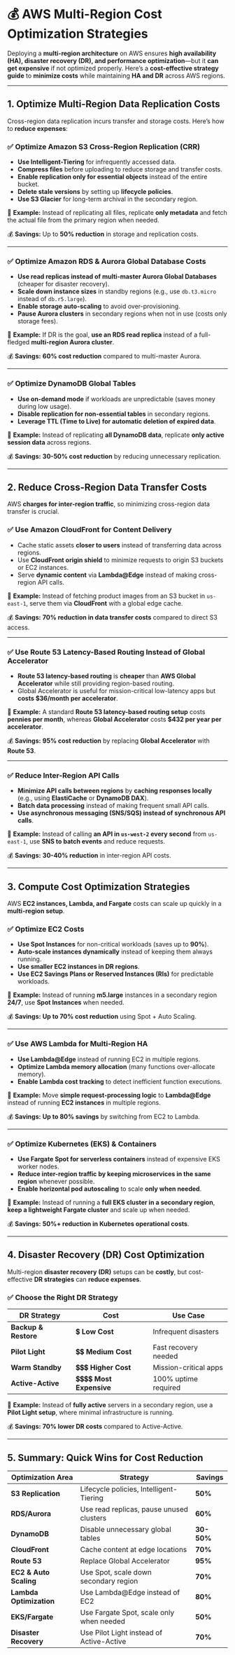 # **💰 AWS Multi-Region Cost Optimization Strategies**  

Deploying a **multi-region architecture** on AWS ensures **high availability (HA), disaster recovery (DR), and performance optimization**—but it **can get expensive** if not optimized properly. Here’s a **cost-effective strategy guide** to **minimize costs** while maintaining **HA and DR** across AWS regions.

---

## **1. Optimize Multi-Region Data Replication Costs**
Cross-region data replication incurs transfer and storage costs. Here’s how to **reduce expenses**:

### **✅ Optimize Amazon S3 Cross-Region Replication (CRR)**
- **Use Intelligent-Tiering** for infrequently accessed data.  
- **Compress files** before uploading to reduce storage and transfer costs.  
- **Enable replication only for essential objects** instead of the entire bucket.  
- **Delete stale versions** by setting up **lifecycle policies**.  
- **Use S3 Glacier** for long-term archival in the secondary region.  

📌 **Example:** Instead of replicating all files, replicate **only metadata** and fetch the actual file from the primary region when needed.

💰 **Savings:** Up to **50% reduction** in storage and replication costs.

---

### **✅ Optimize Amazon RDS & Aurora Global Database Costs**
- **Use read replicas instead of multi-master Aurora Global Databases** (cheaper for disaster recovery).  
- **Scale down instance sizes** in standby regions (e.g., use `db.t3.micro` instead of `db.r5.large`).  
- **Enable storage auto-scaling** to avoid over-provisioning.  
- **Pause Aurora clusters** in secondary regions when not in use (costs only storage fees).  

📌 **Example:** If DR is the goal, **use an RDS read replica** instead of a full-fledged **multi-region Aurora cluster**.

💰 **Savings:** **60% cost reduction** compared to multi-master Aurora.

---

### **✅ Optimize DynamoDB Global Tables**
- **Use on-demand mode** if workloads are unpredictable (saves money during low usage).  
- **Disable replication for non-essential tables** in secondary regions.  
- **Leverage TTL (Time to Live) for automatic deletion of expired data**.  

📌 **Example:** Instead of replicating **all DynamoDB data**, replicate **only active session data** across regions.

💰 **Savings:** **30-50% cost reduction** by reducing unnecessary replication.

---

## **2. Reduce Cross-Region Data Transfer Costs**
AWS **charges for inter-region traffic**, so minimizing cross-region data transfer is crucial.

### **✅ Use Amazon CloudFront for Content Delivery**
- Cache static assets **closer to users** instead of transferring data across regions.  
- Use **CloudFront origin shield** to minimize requests to origin S3 buckets or EC2 instances.  
- Serve **dynamic content** via **Lambda@Edge** instead of making cross-region API calls.  

📌 **Example:** Instead of fetching product images from an S3 bucket in `us-east-1`, serve them via **CloudFront** with a global edge cache.

💰 **Savings:** **70% reduction in data transfer costs** compared to direct S3 access.

---

### **✅ Use Route 53 Latency-Based Routing Instead of Global Accelerator**
- **Route 53 latency-based routing** is **cheaper** than **AWS Global Accelerator** while still providing region-based routing.  
- Global Accelerator is useful for mission-critical low-latency apps but **costs $36/month per accelerator**.  

📌 **Example:** A standard **Route 53 latency-based routing setup** costs **pennies per month**, whereas **Global Accelerator** costs **$432 per year per accelerator**.

💰 **Savings:** **95% cost reduction** by replacing **Global Accelerator** with **Route 53**.

---

### **✅ Reduce Inter-Region API Calls**
- **Minimize API calls between regions** by **caching responses locally** (e.g., using **ElastiCache** or **DynamoDB DAX**).  
- **Batch data processing** instead of making frequent small API calls.  
- **Use asynchronous messaging (SNS/SQS) instead of synchronous API calls**.  

📌 **Example:** Instead of calling **an API in `us-west-2` every second** from `us-east-1`, use **SNS to batch events** and reduce requests.

💰 **Savings:** **30-40% reduction** in inter-region API costs.

---

## **3. Compute Cost Optimization Strategies**
AWS **EC2 instances, Lambda, and Fargate** costs can scale up quickly in a **multi-region setup**.

### **✅ Optimize EC2 Costs**
- **Use Spot Instances** for non-critical workloads (saves up to **90%**).  
- **Auto-scale instances dynamically** instead of keeping them always running.  
- **Use smaller EC2 instances in DR regions**.  
- **Use EC2 Savings Plans or Reserved Instances (RIs)** for predictable workloads.  

📌 **Example:** Instead of running **m5.large** instances in a secondary region **24/7**, use **Spot Instances** when needed.

💰 **Savings:** **Up to 70% cost reduction** using Spot + Auto Scaling.

---

### **✅ Use AWS Lambda for Multi-Region HA**
- **Use Lambda@Edge** instead of running EC2 in multiple regions.  
- **Optimize Lambda memory allocation** (many functions over-allocate memory).  
- **Enable Lambda cost tracking** to detect inefficient function executions.  

📌 **Example:** Move **simple request-processing logic** to **Lambda@Edge** instead of running **EC2 instances** in multiple regions.

💰 **Savings:** **Up to 80% savings** by switching from EC2 to Lambda.

---

### **✅ Optimize Kubernetes (EKS) & Containers**
- **Use Fargate Spot for serverless containers** instead of expensive EKS worker nodes.  
- **Reduce inter-region traffic by keeping microservices in the same region** whenever possible.  
- **Enable horizontal pod autoscaling** to scale **only when needed**.  

📌 **Example:** Instead of running a **full EKS cluster in a secondary region**, **keep a lightweight Fargate cluster** and scale up when needed.

💰 **Savings:** **50%+ reduction in Kubernetes operational costs**.

---

## **4. Disaster Recovery (DR) Cost Optimization**
Multi-region **disaster recovery (DR)** setups can be **costly**, but cost-effective **DR strategies** can **reduce expenses**.

### **✅ Choose the Right DR Strategy**
| **DR Strategy** | **Cost** | **Use Case** |
|---------------|----------|-------------|
| **Backup & Restore** | 💲 **Low Cost** | Infrequent disasters |
| **Pilot Light** | 💲💲 **Medium Cost** | Fast recovery needed |
| **Warm Standby** | 💲💲💲 **Higher Cost** | Mission-critical apps |
| **Active-Active** | 💲💲💲💲 **Most Expensive** | 100% uptime required |

📌 **Example:** Instead of **fully active** servers in a secondary region, use a **Pilot Light setup**, where minimal infrastructure is running.

💰 **Savings:** **70% lower DR costs** compared to Active-Active.

---

## **5. Summary: Quick Wins for Cost Reduction**
| **Optimization Area** | **Strategy** | **Savings** |
|----------------------|-------------|------------|
| **S3 Replication** | Lifecycle policies, Intelligent-Tiering | **50%** |
| **RDS/Aurora** | Use read replicas, pause unused clusters | **60%** |
| **DynamoDB** | Disable unnecessary global tables | **30-50%** |
| **CloudFront** | Cache content at edge locations | **70%** |
| **Route 53** | Replace Global Accelerator | **95%** |
| **EC2 & Auto Scaling** | Use Spot, scale down secondary region | **70%** |
| **Lambda Optimization** | Use Lambda@Edge instead of EC2 | **80%** |
| **EKS/Fargate** | Use Fargate Spot, scale only when needed | **50%** |
| **Disaster Recovery** | Use Pilot Light instead of Active-Active | **70%** |
